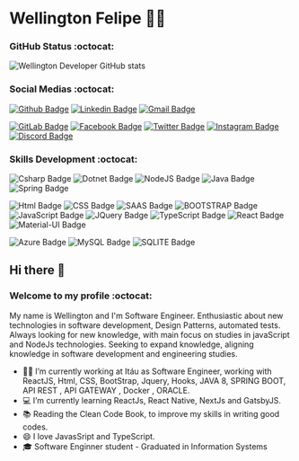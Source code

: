 # Wellington Felipe 👨‍💻

### GitHub Status :octocat:
![Wellington Developer GitHub stats](https://github-readme-stats.vercel.app/api?username=wellingtondev&show_icons=true&theme=radical)

###  Social Medias :octocat:

[![Github Badge](https://img.shields.io/badge/-Github-000?style=flat-square&logo=Github&logoColor=white&link=https://github.com/wellingtonfelipi)](https://github.com/wellingtondev) 
[![Linkedin Badge](https://img.shields.io/badge/-LinkedIn-blue?style=flat-square&logo=Linkedin&logoColor=white&link=https://www.linkedin.com/in/developer-wellington/)](https://www.linkedin.com/in/developer-wellington/) 
[![Gmail Badge](https://img.shields.io/badge/-Gmail-c14438?style=flat-square&logo=Gmail&logoColor=white&link=mailto:wellingtonfdev@gmail.com)](mailto:wellingtonfdev@gmail.com) 


[![GitLab Badge](https://img.shields.io/badge/GitLab-330F63?style=flat-square&logo=gitlab&logoColor=white&link=https://gitlab.com/wellingtondeveloper)](https://gitlab.com/wellingtondeveloper) 
[![Facebook Badge](https://img.shields.io/badge/Facebook-1877F2?style=flat-square&logo=facebook&logoColor=white&link=https://www.facebook.com/wellingtondeveloper/)](https://www.facebook.com/wellingtondeveloper/) 
[![Twitter Badge](https://img.shields.io/badge/Twitter-1DA1F2?style=flat-square&logo=twitter&logoColor=white&link=https://twitter.com/wellingtondev2)](https://twitter.com/wellingtondev2) 
[![Instagram Badge](https://img.shields.io/badge/Instagram-E4405F?style=flat-square&logo=instagram&logoColor=white&link=https://www.instagram.com/devmacgyver/)](https://www.instagram.com/devmacgyver/) 
[![Discord Badge](https://img.shields.io/badge/Discord-7289DA?style=flat-square&logo=discord&logoColor=white&link=https://discord.gg/ms6vuyBP)](https://discord.gg/ms6vuyBP) 

###  Skills Development :octocat:
![Csharp Badge](https://img.shields.io/badge/C%23-239120?style=for-the-badge&logo=c-sharp&logoColor=white)
![Dotnet Badge](https://img.shields.io/badge/.NET-5C2D91?style=for-the-badge&logo=.net&logoColor=white)
![NodeJS Badge](https://img.shields.io/badge/Node.js-43853D?style=for-the-badge&logo=node.js&logoColor=white)
![Java Badge](https://img.shields.io/badge/Java-ED8B00?style=for-the-badge&logo=java&logoColor=white)
![Spring Badge](https://img.shields.io/badge/Spring-6DB33F?style=for-the-badge&logo=spring&logoColor=white)


![Html Badge](https://img.shields.io/badge/HTML5-E34F26?style=for-the-badge&logo=html5&logoColor=white)
![CSS Badge](https://img.shields.io/badge/CSS3-1572B6?style=for-the-badge&logo=css3&logoColor=white)
![SAAS Badge](https://img.shields.io/badge/Sass-CC6699?style=for-the-badge&logo=sass&logoColor=white)
![BOOTSTRAP Badge](https://img.shields.io/badge/Bootstrap-563D7C?style=for-the-badge&logo=bootstrap&logoColor=white)
![JavaScript Badge](https://img.shields.io/badge/JavaScript-323330?style=for-the-badge&logo=javascript&logoColor=F7DF1E)
![JQuery Badge](https://img.shields.io/badge/jQuery-0769AD?style=for-the-badge&logo=jquery&logoColor=white)
![TypeScript Badge](https://img.shields.io/badge/TypeScript-007ACC?style=for-the-badge&logo=typescript&logoColor=white)
![React Badge](https://img.shields.io/badge/React-20232A?style=for-the-badge&logo=react&logoColor=61DAF)
![Material-UI Badge](https://img.shields.io/badge/Material--UI-0081CB?style=for-the-badge&logo=material-ui&logoColor=white)


![Azure Badge](https://img.shields.io/badge/Microsoft_Azure-0089D6?style=for-the-badge&logo=microsoft-azure&logoColor=white)
![MySQL Badge](https://img.shields.io/badge/MySQL-00000F?style=for-the-badge&logo=mysql&logoColor=white)
![SQLITE Badge](https://img.shields.io/badge/SQLite-07405E?style=for-the-badge&logo=sqlite&logoColor=white)


## Hi there 👋  
###  Welcome to my profile :octocat:

My name is Wellington and I'm Software Engineer. Enthusiastic about new technologies in software development, Design Patterns, automated tests. Always looking for new knowledge, with main focus on studies in javaScript and NodeJs technologies. Seeking to expand knowledge, aligning knowledge in software development and engineering studies.

- :office_worker: I’m currently working at Itáu as Software Engineer, working with ReactJS, Html, CSS, BootStrap, Jquery, Hooks, JAVA 8, SPRING BOOT, API REST , API GATEWAY , Docker , ORACLE.
- 💻 I’m currently learning ReactJs, React Native, NextJs and GatsbyJS.
- :books: Reading the Clean Code Book, to improve my skills in writing good codes.
- 😄 I love JavasSript and TypeScript.
- 🎓 Software Enginner student - Graduated in Information Systems

<!--
**wellingtondev/wellingtondev** is a ✨ _special_ ✨ repository because its `README.md` (this file) appears on your GitHub profile.

[![Top Langs](https://github-readme-stats.vercel.app/api/top-langs/?username=wellingtondev&langs_count=8)](https://github.com/wellingtondev/github-readme-stats)

Here are some ideas to get you started:

- 🔭 I’m currently working on Unicorp Informática Industrial with AngularJs (1.x), NodeJs, Oracle Database and Oracle PL/SQL.
- 🌱 I’m currently learning ...
- 👯 I’m looking to collaborate on ...
- 🤔 I’m looking for help with ...
- 💬 Ask me about ...
- 📫 How to reach me: ...
- 😄 Pronouns: ...
- ⚡ Fun fact: ...
-->
